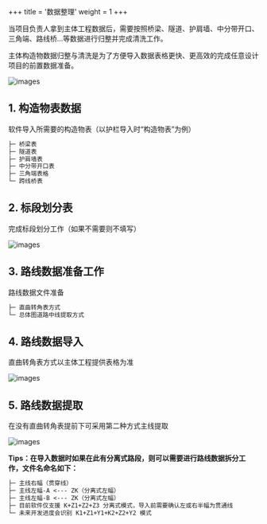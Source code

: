 +++
title = '数据整理'
weight = 1
+++

当项目负责人拿到主体工程数据后，需要按照桥梁、隧道、护肩墙、中分带开口、三角端、路线桥...等数据进行归整并完成清洗工作。

主体构造物数据归整与清洗是为了方便导入数据表格更快、更高效的完成任意设计项目的前置数据准备。

![images](/images/docs/data/structuretable.png)

## 1. 构造物表数据

软件导入所需要的构造物表（以护栏导入时“构造物表”为例）

```txt
├─ 桥梁表
├─ 隧道表
├─ 护肩墙表
├─ 中分带开口表
├─ 三角端表格
└─ 跨线桥表
```

## 2. 标段划分表

完成标段划分工作（如果不需要则不填写）

![images](/images/docs/data/biddingsection.png)

## 3. 路线数据准备工作

路线数据文件准备

```txt
├─ 直曲转角表方式
└─ 总体图道路中线提取方式
```

## 4. 路线数据导入

直曲转角表方式以主体工程提供表格为准

![images](/images/docs/data/curvedtable.png)

## 5. 路线数据提取

在没有直曲转角表提前下可采用第二种方式主线提取

![images](/images/docs/data/roadtouch.png)

**Tips：在导入数据时如果在此有分离式路段，则可以需要进行路线数据拆分工作，文件名命名如下：**

```txt
├─ 主线右幅（贯穿线）
├─ 主线左幅-A <--- ZK（分离式左幅）
├─ 主线左幅-B <--- ZK（分离式左幅）
├─ 目前软件仅支援 K+Z1+Z2+Z3 分离式模式，导入前需要确认左或右半幅为贯通线
└─ 未来开发进度会识别 K1+Z1+Y1+K2+Z2+Y2 模式
```
